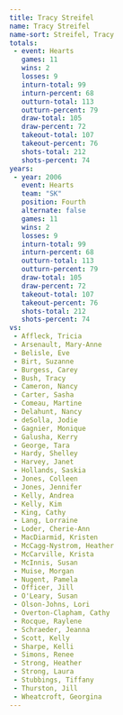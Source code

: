 ```yaml
---
title: Tracy Streifel
name: Tracy Streifel
name-sort: Streifel, Tracy
totals:
 - event: Hearts
   games: 11
   wins: 2
   losses: 9
   inturn-total: 99
   inturn-percent: 68
   outturn-total: 113
   outturn-percent: 79
   draw-total: 105
   draw-percent: 72
   takeout-total: 107
   takeout-percent: 76
   shots-total: 212
   shots-percent: 74
years:
 - year: 2006
   event: Hearts
   team: "SK"
   position: Fourth
   alternate: false
   games: 11
   wins: 2
   losses: 9
   inturn-total: 99
   inturn-percent: 68
   outturn-total: 113
   outturn-percent: 79
   draw-total: 105
   draw-percent: 72
   takeout-total: 107
   takeout-percent: 76
   shots-total: 212
   shots-percent: 74
vs:
 - Affleck, Tricia
 - Arsenault, Mary-Anne
 - Belisle, Eve
 - Birt, Suzanne
 - Burgess, Carey
 - Bush, Tracy
 - Cameron, Nancy
 - Carter, Sasha
 - Comeau, Martine
 - Delahunt, Nancy
 - deSolla, Jodie
 - Gagnier, Monique
 - Galusha, Kerry
 - George, Tara
 - Hardy, Shelley
 - Harvey, Janet
 - Hollands, Saskia
 - Jones, Colleen
 - Jones, Jennifer
 - Kelly, Andrea
 - Kelly, Kim
 - King, Cathy
 - Lang, Lorraine
 - Loder, Cherie-Ann
 - MacDiarmid, Kristen
 - McCagg-Nystrom, Heather
 - McCarville, Krista
 - McInnis, Susan
 - Muise, Morgan
 - Nugent, Pamela
 - Officer, Jill
 - O'Leary, Susan
 - Olson-Johns, Lori
 - Overton-Clapham, Cathy
 - Rocque, Raylene
 - Schraeder, Jeanna
 - Scott, Kelly
 - Sharpe, Kelli
 - Simons, Renee
 - Strong, Heather
 - Strong, Laura
 - Stubbings, Tiffany
 - Thurston, Jill
 - Wheatcroft, Georgina
---
```

